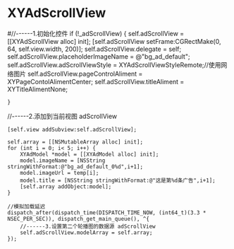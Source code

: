 # XYAdScrollView



#//------1.初始化控件
    if (!_adScrollView) {
        self.adScrollView = [[XYAdScrollView alloc] init];
        [self.adScrollView setFrame:CGRectMake(0, 64, self.view.width, 200)];
        self.adScrollView.delegate = self;
        self.adScrollView.placeholderImageName = @"bg_ad_default";
        self.adScrollView.adScrollViewStyle = XYAdScrollViewStyleRemote;//使用网络图片
        self.adScrollView.pageControlAliment = XYPageContolAlimentCenter;
        self.adScrollView.titleAliment = XYTitleAlimentNone;
        
    }
    

//------2.添加到当前视图  adScrollView


    
    [self.view addSubview:self.adScrollView];
    
    self.array = [[NSMutableArray alloc] init];
    for (int i = 0; i< 5; i++) {
        XYAdModel *model = [[XYAdModel alloc] init];
        model.imageName = [NSString stringWithFormat:@"bg_ad_default_0%d",i+1];
        model.imageUrl = temp[i];
        model.title = [NSString stringWithFormat:@"这是第%d条广告",i+1];
        [self.array addObject:model];
    }
    
    //模拟加载延迟
    dispatch_after(dispatch_time(DISPATCH_TIME_NOW, (int64_t)(3.3 * NSEC_PER_SEC)), dispatch_get_main_queue(), ^{
        //------3.设置第二个轮播图的数据源 adScrollView
        self.adScrollView.modelArray = self.array;
    });
